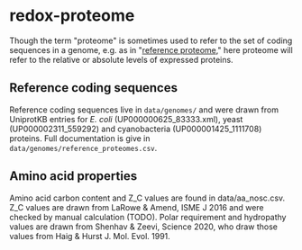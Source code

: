 # redox-proteome

Though the term "proteome" is sometimes used to refer to the set of coding sequences in a genome, e.g. as in "[reference proteome](https://www.uniprot.org/help/reference_proteome)," here proteome will refer to the relative or absolute levels of expressed proteins. 

## Reference coding sequences

Reference coding sequences live in `data/genomes/` and were drawn from UniprotKB entries for *E. coli* (UP000000625_83333.xml), yeast (UP000002311_559292) and cyanobacteria (UP000001425_1111708) proteins. Full documentation is give in `data/genomes/reference_proteomes.csv`.

## Amino acid properties 
Amino acid carbon content and Z_C values are found in data/aa_nosc.csv. Z_C values are drawn from LaRowe & Amend, ISME J 2016 and were checked by manual calculation (TODO). Polar requirement and hydropathy values are drawn from Shenhav & Zeevi, Science 2020, who draw those values from Haig & Hurst J. Mol. Evol. 1991.
